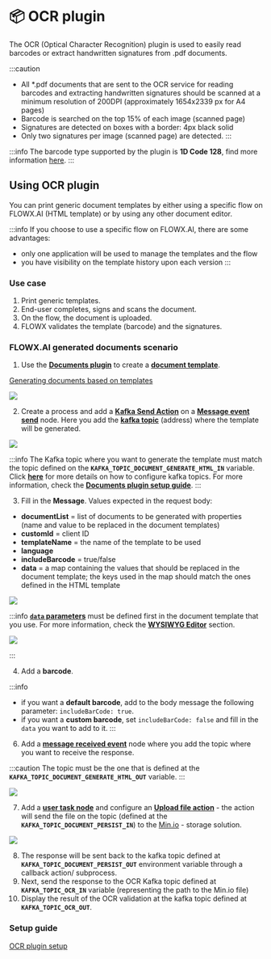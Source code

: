 # 📦 OCR plugin

The OCR (Optical Character Recognition) plugin is used to easily read barcodes or extract handwritten signatures from .pdf documents.

:::caution
* All \*.pdf documents that are sent to the OCR service for reading barcodes and extracting handwritten signatures should be scanned at a minimum resolution of 200DPI (approximately 1654x2339 px for A4 pages)
* Barcode is searched on the top 15% of each image (scanned page)
* Signatures are detected on boxes with a border: 4px black solid
* Only two signatures per image (scanned page) are detected.
:::

:::info
The barcode type supported by the plugin is **1D Code 128**, find more information [here](https://graphicore.github.io/librebarcode/documentation/code128.html).
:::

## Using OCR plugin

You can print generic document templates by either using a specific flow on FLOWX.AI (HTML template) or by using any other document editor.

:::info
If you choose to use a specific flow on FLOWX.AI, there are some advantages:
* only one application will be used to manage the templates and the flow
* you have visibility on the template history upon each version
:::

### Use case

1. Print generic templates.
2. End-user completes, signs and scans the document.
3. On the flow, the document is uploaded.
4. FLOWX validates the template (barcode) and the signatures.


### FLOWX.AI generated documents scenario


1. Use the [**Documents plugin**](./documents-plugin) to create a [**document template**](./documents-plugin/using-documents-plugin/generate-docs-based-on-templates).

[Generating documents based on templates](./documents-plugin/using-documents-plugin/generate-docs-based-on-templates)

![](../../img/ocr_doc_template.gif)

2. Create a process and add a [**Kafka Send Action**](../../../building-blocks/node/message-send-received-task-node.md#configuring-a-message-send-task-node) on a [**Message event send**](../../../building-blocks/node/message-send-received-task-node.md#message-send-task) node. Here you add the [**kafka topic**](../../../platform-overview/frameworks-and-standards/event-driven-architecture-frameworks/intro-to-kafka-concepts.md#topics) (address) where the template will be generated.

![](../../img/ocr_kafka_send.png)

:::info
The Kafka topic where you want to generate the template must match the topic defined on the **`KAFKA_TOPIC_DOCUMENT_GENERATE_HTML_IN`** variable. Click [**here**](../../platform-setup-guide/) for more details on how to configure kafka topics. For more information, check the [**Documents plugin setup guide**](../plugins-setup-guide/documents-plugin-setup).
:::

3. Fill in the **Message**. Values expected in the request body:

* **documentList** = list of documents to be generated with properties (name and value to be replaced in the document templates)
* **customId** = client ID
* **templateName** = the name of the template to be used
* **language**
* **includeBarcode** = true/false
* **data** = a map containing the values that should be replaced in the document template; the keys used in the map should match the ones defined in the HTML template

![](../../img/ocr_message_body.png)

:::info
[**`data` parameters**](../wysiwyg.md) must be defined first in the document template that you use. For more information, check the [**WYSIWYG Editor**](../wysiwyg.md) section.

![](../../img/ocr_data_model.png)

:::

4. Add a **barcode**.

:::info
* if you want a **default barcode**, add to the body message the following parameter: `includeBarCode: true`.
* if you want a **custom barcode**, set `includeBarCode: false` and fill in the `data` you want to add to it.
:::

6. Add a [**message received event**](../../../building-blocks/node/message-send-received-task-node.md#message-receive-task) node where you add the topic where you want to receive the response. 

:::caution 
 The topic must be the one that is defined at the **`KAFKA_TOPIC_DOCUMENT_GENERATE_HTML_OUT`** variable. 
:::

![](../../img/ocr_receive_response.png)

7. Add a [**user task node**](../../../building-blocks/node/user-task-node) and configure an [**Upload file action**](../../../building-blocks/node/task-node/upload-file-action.md) - the action will send the file on the topic (defined at the **`KAFKA_TOPIC_DOCUMENT_PERSIST_IN`**) to the [Min.io](https://min.io/) - storage solution.

![](../../img/ocr_upload_file.png)

8. The response will be sent back to the kafka topic defined at **`KAFKA_TOPIC_DOCUMENT_PERSIST_OUT`** environment variable through a callback action/ subprocess.
9. Next, send the response to the OCR Kafka topic defined at **`KAFKA_TOPIC_OCR_IN`** variable (representing the path to the Min.io file)
10. Display the result of the OCR validation at the kafka topic defined at **`KAFKA_TOPIC_OCR_OUT`**. 

### Setup guide

[OCR plugin setup](../plugins-setup-guide/ocr-plugin-setup)
